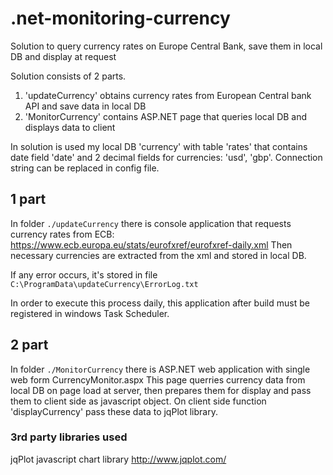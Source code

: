 # .net-monitoring-currency
Solution to query currency rates on Europe Central Bank, save them in local DB and display at request


Solution consists of 2 parts.
1) 'updateCurrency' obtains currency rates from European Central bank API and save data in local DB
2) 'MonitorCurrency' contains ASP.NET page that queries local DB and displays data to client

In solution is used my local DB 'currency' with table 'rates' that contains date field 'date' and 2 decimal fields for currencies: 'usd', 'gbp'.
Connection string can be replaced in config file.

## 1 part
In folder `./updateCurrency` there is console application that requests currency rates from ECB:
https://www.ecb.europa.eu/stats/eurofxref/eurofxref-daily.xml
Then necessary currencies are extracted from the xml and stored in local DB.

If any error occurs, it's stored in file
`C:\ProgramData\updateCurrency\ErrorLog.txt`

In order to execute this process daily, this application after build must be registered in windows Task Scheduler.

## 2 part
In folder `./MonitorCurrency` there is ASP.NET web application with single web form CurrencyMonitor.aspx
This page querries currency data from local DB on page load at server, then prepares them for display and pass them to client side as javascript object. On client side 
function 'displayCurrency' pass these data to jqPlot library.


### 3rd party libraries used
jqPlot javascript chart library
http://www.jqplot.com/
